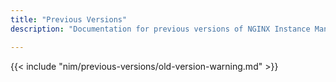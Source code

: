 ```yaml
---
title: "Previous Versions"
description: "Documentation for previous versions of NGINX Instance Manager"

---
```


{{< include "nim/previous-versions/old-version-warning.md" >}}
